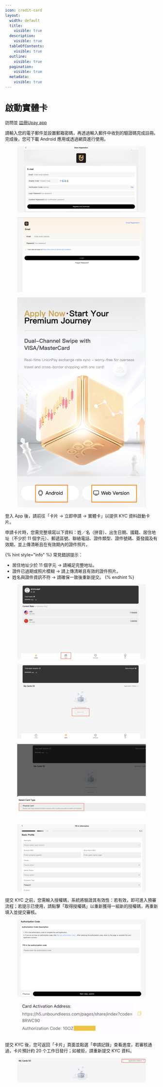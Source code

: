 ```yaml
---
icon: credit-card
layout:
  width: default
  title:
    visible: true
  description:
    visible: true
  tableOfContents:
    visible: true
  outline:
    visible: true
  pagination:
    visible: true
  metadata:
    visible: true
---
```


# 啟動實體卡

訪問並 [註冊Upay app](https://h5.unboundleess.com/pages/share/index?code=8RWC90)

請輸入您的電子郵件並設置郵箱密碼，再透過輸入郵件中收到的驗證碼完成註冊。完成後，您可下載 Android 應用或透過網頁進行使用。

<figure><img src="../.gitbook/assets/截屏2025-09-08 20.46.56.png" alt=""><figcaption></figcaption></figure>

<div><figure><img src="../.gitbook/assets/截屏2025-09-08 20.53.10.png" alt=""><figcaption></figcaption></figure> <figure><img src="../.gitbook/assets/截屏2025-09-08 20.51.50.png" alt="" width="563"><figcaption></figcaption></figure></div>

登入 App 後，請前往「卡片 → 立即申請 → 實體卡」以提供 KYC 資料啟動卡片。

申請卡片時，您需完整填寫以下資料：姓／名（拼音）、出生日期、國籍、居住地址（不少於 11 個字元）、郵遞區號、聯絡電話、證件類型、證件號碼、簽發國及有效期，並上傳清晰且在有效期內的證件照片。

{% hint style="info" %}
常見錯誤提示：

* 居住地址少於 11 個字元 → 請補足完整地址。
* 證件已過期或照片模糊 → 請上傳清晰且有效的證件照片。
* 姓名與證件資訊不符 → 請確保一致後重新提交。
{% endhint %}

<figure><img src="../.gitbook/assets/截屏2025-09-08 21.05.58.png" alt=""><figcaption></figcaption></figure>

<div><figure><img src="../.gitbook/assets/截屏2025-09-08 21.09.40.png" alt=""><figcaption></figcaption></figure> <figure><img src="../.gitbook/assets/截屏2025-09-08 21.10.20.png" alt=""><figcaption></figcaption></figure> <figure><img src="../.gitbook/assets/截屏2025-09-08 21.11.57.png" alt=""><figcaption></figcaption></figure></div>

提交 KYC 之前，您需輸入授權碼，系統將驗證其有效性：若有效，即可進入預審流程；若提示已使用，請點擊「取得授權碼」以重新獲得一組新的授權碼，再重新填入並提交審核。

<figure><img src="../.gitbook/assets/截屏2025-09-08 21.34.50.png" alt=""><figcaption></figcaption></figure>

<figure><img src="../.gitbook/assets/截屏2025-09-08 21.44.59.png" alt=""><figcaption></figcaption></figure>

提交 KYC 後，您可返回「卡片」頁面並點選「申請記錄」查看進度，若審核通過，卡片預計約 20 个工作日發行；如被拒，請重新提交 KYC 資料。

<figure><img src="../.gitbook/assets/截屏2025-09-08 21.48.30.png" alt=""><figcaption></figcaption></figure>







